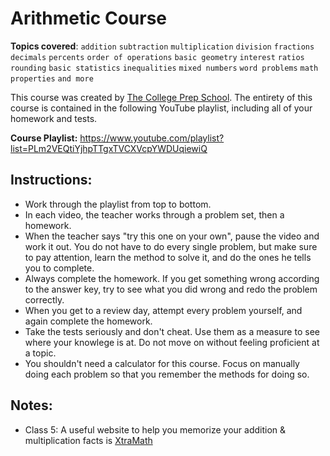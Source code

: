 # Arithmetic Course

**Topics covered**:
`addition`
`subtraction`
`multiplication`
`division`
`fractions`
`decimals`
`percents`
`order of operations`
`basic geometry`
`interest`
`ratios`
`rounding`
`basic statistics`
`inequalities`
`mixed numbers`
`word problems`
`math properties`
`and more`

This course was created by [The College Prep School](https://www.youtube.com/@thecollegeprepschool4486). The entirety of this course is contained in the following YouTube playlist, including all of your homework and tests.

**Course Playlist:** <https://www.youtube.com/playlist?list=PLm2VEQtiYjhpTTgxTVCXVcpYWDUqiewiQ>

## Instructions:

- Work through the playlist from top to bottom.
- In each video, the teacher works through a problem set, then a homework.
- When the teacher says "try this one on your own", pause the video and work it out. You do not have to do every single problem, but make sure to pay attention, learn the method to solve it, and do the ones he tells you to complete.
- Always complete the homework. If you get something wrong according to the answer key, try to see what you did wrong and redo the problem correctly.
- When you get to a review day, attempt every problem yourself, and again complete the homework.
- Take the tests seriously and don't cheat. Use them as a measure to see where your knowlege is at. Do not move on without feeling proficient at a topic.
- You shouldn't need a calculator for this course. Focus on manually doing each problem so that you remember the methods for doing so.

## Notes:

- Class 5: A useful website to help you memorize your addition & multiplication facts is [XtraMath](https://home.xtramath.org/)